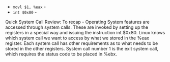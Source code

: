 - `movl $1, %eax` - 
- `int $0x80` - 

Quick System Call Review: To recap - Operating System features are
accessed through system calls. These are invoked by setting up the
registers in a special way and issuing the instruction int $0x80. Linux
knows which system call we want to access by what we stored in the
%eax register. Each system call has other requirements as to what needs to
be stored in the other registers. System call number 1 is the exit system
call, which requires the status code to be placed in %ebx.